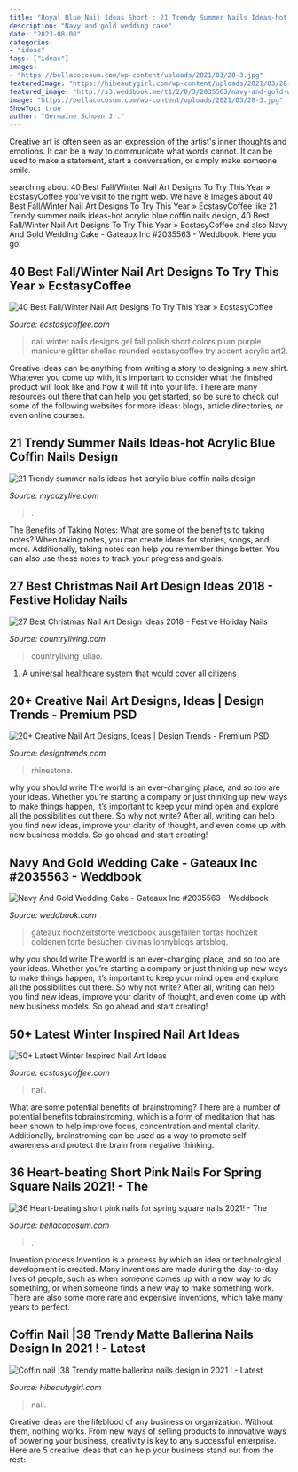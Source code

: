 ```yaml
---
title: "Royal Blue Nail Ideas Short : 21 Trendy Summer Nails Ideas-hot Acrylic Blue Coffin Nails Design"
description: "Navy and gold wedding cake"
date: "2023-08-08"
categories:
- "ideas"
tags: ["ideas"]
images:
- "https://bellacocosum.com/wp-content/uploads/2021/03/28-3.jpg"
featuredImage: "https://hibeautygirl.com/wp-content/uploads/2021/03/28-7.jpg"
featured_image: "http://s3.weddbook.me/t1/2/0/3/2035563/navy-and-gold-wedding-cake-gateaux-inc-goddess-blue-pinterest.jpg"
image: "https://bellacocosum.com/wp-content/uploads/2021/03/28-3.jpg"
ShowToc: true
author: "Germaine Schoen Jr."
---
```



Creative art is often seen as an expression of the artist's inner thoughts and emotions. It can be a way to communicate what words cannot. It can be used to make a statement, start a conversation, or simply make someone smile.

	

		
searching about 40 Best Fall/Winter Nail Art Designs To Try This Year » EcstasyCoffee you've visit to the right web. We have 8 Images about 40 Best Fall/Winter Nail Art Designs To Try This Year » EcstasyCoffee like 21 Trendy summer nails ideas-hot acrylic blue coffin nails design, 40 Best Fall/Winter Nail Art Designs To Try This Year » EcstasyCoffee and also Navy And Gold Wedding Cake - Gateaux Inc #2035563 - Weddbook. Here you go:
		
    
## 40 Best Fall/Winter Nail Art Designs To Try This Year » EcstasyCoffee

<img loading=lazy src="https://i1.wp.com/www.ecstasycoffee.com/wp-content/uploads/2016/10/Winter-Nail-Art2.jpg?resize=558%2C743" onerror="this.onerror=null;this.src='https://tse2.mm.bing.net/th?id=OIP.SXXP8Zv0jsVAvFsKuCnuOwHaJ3&amp;pid=15.1';" alt="40 Best Fall/Winter Nail Art Designs To Try This Year » EcstasyCoffee">

_Source: ecstasycoffee.com_

>nail winter nails designs gel fall polish short colors plum purple manicure glitter shellac rounded ecstasycoffee try accent acrylic art2. 

	

Creative ideas can be anything from writing a story to designing a new shirt. Whatever you come up with, it's important to consider what the finished product will look like and how it will fit into your life. There are many resources out there that can help you get started, so be sure to check out some of the following websites for more ideas: blogs, article directories, or even online courses.

    
## 21 Trendy Summer Nails Ideas-hot Acrylic Blue Coffin Nails Design

<img loading=lazy src="https://mycozylive.com/wp-content/uploads/2020/07/15-1.png" onerror="this.onerror=null;this.src='https://tse3.mm.bing.net/th?id=OIP.NrIG1IbNCi7ggbnSL0IuwwHaJC&amp;pid=15.1';" alt="21 Trendy summer nails ideas-hot acrylic blue coffin nails design">

_Source: mycozylive.com_

>. 

	

The Benefits of Taking Notes: What are some of the benefits to taking notes?
When taking notes, you can create ideas for stories, songs, and more. Additionally, taking notes can help you remember things better. You can also use these notes to track your progress and goals.

    
## 27 Best Christmas Nail Art Design Ideas 2018 - Festive Holiday Nails

<img loading=lazy src="https://hips.hearstapps.com/hmg-prod.s3.amazonaws.com/images/christmas-nail-art-twinkle-stars-1568226056.jpg?crop=0.668xw:1.00xh;0.122xw,0&amp;resize=480:*" onerror="this.onerror=null;this.src='https://tse3.mm.bing.net/th?id=OIP.XwiHxtubr0YDJzA2GZUTrgHaLH&amp;pid=15.1';" alt="27 Best Christmas Nail Art Design Ideas 2018 - Festive Holiday Nails">

_Source: countryliving.com_

>countryliving juliao. 

	

1. A universal healthcare system that would cover all citizens

    
## 20+ Creative Nail Art Designs, Ideas | Design Trends - Premium PSD

<img loading=lazy src="https://images.designtrends.com/wp-content/uploads/2016/07/04104347/Pink-Rhinestone-Nail-Design.jpg" onerror="this.onerror=null;this.src='https://tse4.mm.bing.net/th?id=OIP.--ewxzumJWqn6u8O3AP7awHaHa&amp;pid=15.1';" alt="20+ Creative Nail Art Designs, Ideas | Design Trends - Premium PSD">

_Source: designtrends.com_

>rhinestone. 

	

why you should write
The world is an ever-changing place, and so too are your ideas. Whether you’re starting a company or just thinking up new ways to make things happen, it’s important to keep your mind open and explore all the possibilities out there. So why not write? After all, writing can help you find new ideas, improve your clarity of thought, and even come up with new business models. So go ahead and start creating!

    
## Navy And Gold Wedding Cake - Gateaux Inc #2035563 - Weddbook

<img loading=lazy src="http://s3.weddbook.me/t1/2/0/3/2035563/navy-and-gold-wedding-cake-gateaux-inc-goddess-blue-pinterest.jpg" onerror="this.onerror=null;this.src='https://tse3.mm.bing.net/th?id=OIP.7Qlv4Ck1RlGsst9RdZyN1wHaKJ&amp;pid=15.1';" alt="Navy And Gold Wedding Cake - Gateaux Inc #2035563 - Weddbook">

_Source: weddbook.com_

>gateaux hochzeitstorte weddbook ausgefallen tortas hochzeit goldenen torte besuchen divinas lonnyblogs artsblog. 

	

why you should write
The world is an ever-changing place, and so too are your ideas. Whether you’re starting a company or just thinking up new ways to make things happen, it’s important to keep your mind open and explore all the possibilities out there. So why not write? After all, writing can help you find new ideas, improve your clarity of thought, and even come up with new business models. So go ahead and start creating!

    
## 50+ Latest Winter Inspired Nail Art Ideas

<img loading=lazy src="https://i2.wp.com/www.ecstasycoffee.com/wp-content/uploads/2016/12/Nail-Art-Designs-For-Winter.jpg?resize=712%2C960&amp;ssl=1" onerror="this.onerror=null;this.src='https://tse4.mm.bing.net/th?id=OIP.bIMH4bVwrV9G8O3M232kbgHaJ_&amp;pid=15.1';" alt="50+ Latest Winter Inspired Nail Art Ideas">

_Source: ecstasycoffee.com_

>nail. 

	

What are some potential benefits of brainstroming?
There are a number of potential benefits tobrainstroming, which is a form of meditation that has been shown to help improve focus, concentration and mental clarity. Additionally, brainstroming can be used as a way to promote self-awareness and protect the brain from negative thinking.

    
## 36 Heart-beating Short Pink Nails For Spring Square Nails 2021! - The

<img loading=lazy src="https://bellacocosum.com/wp-content/uploads/2021/03/28-3.jpg" onerror="this.onerror=null;this.src='https://tse1.mm.bing.net/th?id=OIP.GQdHKpExq--sObjaOOk6dQHaKJ&amp;pid=15.1';" alt="36 Heart-beating short pink nails for spring square nails 2021! - The">

_Source: bellacocosum.com_

>. 

	

Invention process
Invention is a process by which an idea or technological development is created. Many inventions are made during the day-to-day lives of people, such as when someone comes up with a new way to do something, or when someone finds a new way to make something work. There are also some more rare and expensive inventions, which take many years to perfect.

    
## Coffin Nail |38 Trendy Matte Ballerina Nails Design In 2021 ! - Latest

<img loading=lazy src="https://hibeautygirl.com/wp-content/uploads/2021/03/28-7.jpg" onerror="this.onerror=null;this.src='https://tse1.mm.bing.net/th?id=OIP.fdbs4JdXLNfA5kYByxfsMwHaMo&amp;pid=15.1';" alt="Coffin nail |38 Trendy matte ballerina nails design in 2021 ! - Latest">

_Source: hibeautygirl.com_

>nail. 

	

Creative ideas are the lifeblood of any business or organization. Without them, nothing works. From new ways of selling products to innovative ways of powering your business, creativity is key to any successful enterprise. Here are 5 creative ideas that can help your business stand out from the rest:

